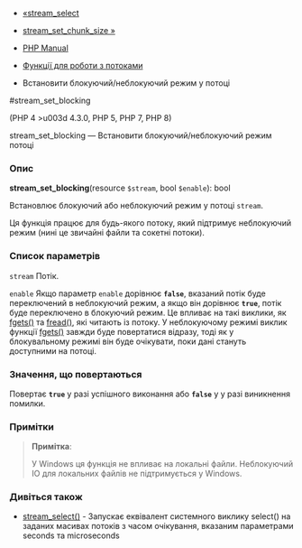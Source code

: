 - [«stream_select](function.stream-select.md)
- [stream_set_chunk_size »](function.stream-set-chunk-size.md)

- [PHP Manual](index.md)
- [Функції для роботи з потоками](ref.stream.md)
- Встановити блокуючий/неблокуючий режим у потоці

#stream_set_blocking

(PHP 4 \>u003d 4.3.0, PHP 5, PHP 7, PHP 8)

stream_set_blocking — Встановити блокуючий/неблокуючий режим
потоці

### Опис

**stream_set_blocking**(resource `$stream`, bool `$enable`): bool

Встановлює блокуючий або неблокуючий режим у потоці `stream`.

Ця функція працює для будь-якого потоку, який підтримує
неблокуючий режим (нині це звичайні файли та сокетні
потоки).

### Список параметрів

`stream`
Потік.

`enable`
Якщо параметр `enable` дорівнює **`false`**, вказаний потік буде
переключений в неблокуючий режим, а якщо він дорівнює **`true`**, потік
буде переключено в блокуючий режим. Це впливає на такі виклики, як
[fgets()](function.fgets.md) та [fread()](function.fread.md), які
читають із потоку. У неблокуючому режимі виклик функції
[fgets()](function.fgets.md) завжди буде повертатися відразу, тоді
як у блокувальному режимі він буде очікувати, поки дані стануть доступними
на потоці.

### Значення, що повертаються

Повертає **`true`** у разі успішного виконання або **`false`** у
у разі виникнення помилки.

### Примітки

> **Примітка**:
>
> У Windows ця функція не впливає на локальні файли. Неблокуючий IO
> для локальних файлів не підтримується у Windows.

### Дивіться також

- [stream_select()](function.stream-select.md) - Запускає
еквівалент системного виклику select() на заданих масивах потоків
з часом очікування, вказаним параметрами seconds та microseconds
